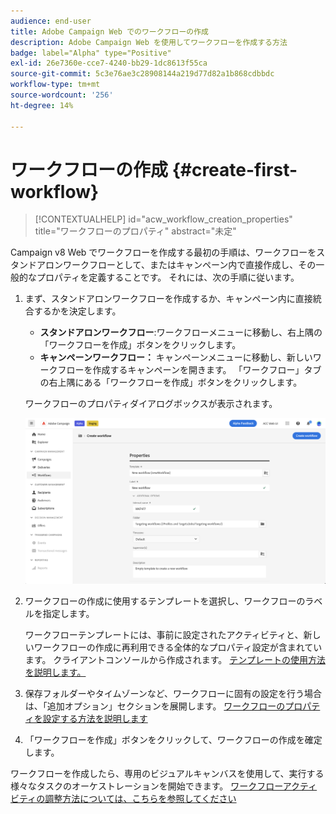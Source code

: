 ```yaml
---
audience: end-user
title: Adobe Campaign Web でのワークフローの作成
description: Adobe Campaign Web を使用してワークフローを作成する方法
badge: label="Alpha" type="Positive"
exl-id: 26e7360e-cce7-4240-bb29-1dc8613f55ca
source-git-commit: 5c3e76ae3c28908144a219d77d82a1b868cdbbdc
workflow-type: tm+mt
source-wordcount: '256'
ht-degree: 14%

---
```



# ワークフローの作成 {#create-first-workflow}

>[!CONTEXTUALHELP]
>id="acw_workflow_creation_properties"
>title="ワークフローのプロパティ"
>abstract="未定"

Campaign v8 Web でワークフローを作成する最初の手順は、ワークフローをスタンドアロンワークフローとして、またはキャンペーン内で直接作成し、その一般的なプロパティを定義することです。 それには、次の手順に従います。

1. まず、スタンドアロンワークフローを作成するか、キャンペーン内に直接統合するかを決定します。

   * **スタンドアロンワークフロー**:ワークフローメニューに移動し、右上隅の「ワークフローを作成」ボタンをクリックします。
   * **キャンペーンワークフロー：** キャンペーンメニューに移動し、新しいワークフローを作成するキャンペーンを開きます。 「ワークフロー」タブの右上隅にある「ワークフローを作成」ボタンをクリックします。

   ワークフローのプロパティダイアログボックスが表示されます。

   ![](assets/workflow-create.png)

1. ワークフローの作成に使用するテンプレートを選択し、ワークフローのラベルを指定します。

   ワークフローテンプレートには、事前に設定されたアクティビティと、新しいワークフローの作成に再利用できる全体的なプロパティ設定が含まれています。 クライアントコンソールから作成されます。 [テンプレートの使用方法を説明します。](https://experienceleague.adobe.com/docs/campaign/automation/workflows/introduction/build-a-workflow.html#workflow-templates)

1. 保存フォルダーやタイムゾーンなど、ワークフローに固有の設定を行う場合は、「追加オプション」セクションを展開します。 [ワークフローのプロパティを設定する方法を説明します](workflow-settings.md)

1. 「ワークフローを作成」ボタンをクリックして、ワークフローの作成を確定します。

ワークフローを作成したら、専用のビジュアルキャンバスを使用して、実行する様々なタスクのオーケストレーションを開始できます。 [ワークフローアクティビティの調整方法については、こちらを参照してください](orchestrate-activities.md)
